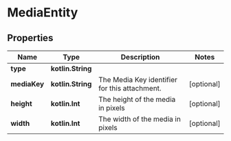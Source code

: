 
# MediaEntity

## Properties
Name | Type | Description | Notes
------------ | ------------- | ------------- | -------------
**type** | **kotlin.String** |  | 
**mediaKey** | **kotlin.String** | The Media Key identifier for this attachment. |  [optional]
**height** | **kotlin.Int** | The height of the media in pixels |  [optional]
**width** | **kotlin.Int** | The width of the media in pixels |  [optional]



